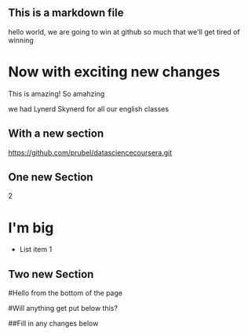 ## This is a markdown file
hello world, we are going to win at github so much that we'll get tired of winning

# Now with exciting new changes
This is amazing!
So amahzing

we had Lynerd Skynerd for all our english classes


## With a new section

https://github.com/prubel/datasciencecoursera.git


## One new Section

2

# I'm big
* List item 1

## Two new Section

<fill me in also>
#Hello from the bottom of the page


#Will anything get put below this? 



##Fill in any changes below
